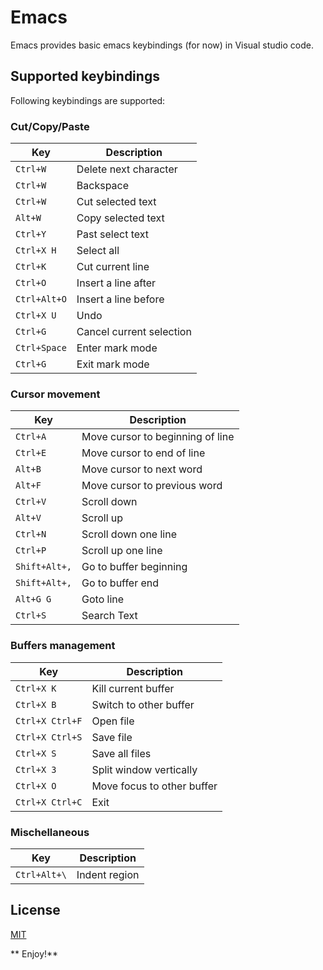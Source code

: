 # Emacs
Emacs provides basic emacs keybindings (for now) in Visual studio code.

## Supported keybindings
Following keybindings are supported:

### Cut/Copy/Paste

Key                       | Description
------------------------- | -------------------------
`Ctrl+W`                  | Delete next character
`Ctrl+W`                  | Backspace
`Ctrl+W`                  | Cut selected text
`Alt+W`                   | Copy selected text 
`Ctrl+Y`                  | Past select text
`Ctrl+X H`                | Select all
`Ctrl+K`                  | Cut current line
`Ctrl+O`                  | Insert a line after 
`Ctrl+Alt+O`              | Insert a line before 
`Ctrl+X U`                | Undo
`Ctrl+G`                  | Cancel current selection
`Ctrl+Space`              | Enter mark mode
`Ctrl+G`                  | Exit mark mode

### Cursor movement

Key                       | Description
------------------------- | -------------------------
`Ctrl+A`                  | Move cursor to beginning of line
`Ctrl+E`                  | Move cursor to end of line
`Alt+B`                   | Move cursor to next word
`Alt+F`                   | Move cursor to previous word
`Ctrl+V`                  | Scroll down 
`Alt+V`                   | Scroll up
`Ctrl+N`                  | Scroll down one line
`Ctrl+P`                  | Scroll up one line
`Shift+Alt+,`             | Go to buffer beginning
`Shift+Alt+,`             | Go to buffer end
`Alt+G G`                 | Goto line
`Ctrl+S`                  | Search Text

### Buffers management

Key                       | Description
------------------------- | -------------------------
`Ctrl+X K`                | Kill current buffer
`Ctrl+X B`                | Switch to other buffer
`Ctrl+X Ctrl+F`           | Open file
`Ctrl+X Ctrl+S`           | Save file
`Ctrl+X S`                | Save all files
`Ctrl+X 3`                | Split window vertically
`Ctrl+X O`                | Move focus to other buffer
`Ctrl+X Ctrl+C`           | Exit

### Mischellaneous

Key                       | Description
------------------------- | -------------------------
`Ctrl+Alt+\`             | Indent region

## License

[MIT](LICENSE.txt)

** Enjoy!**
